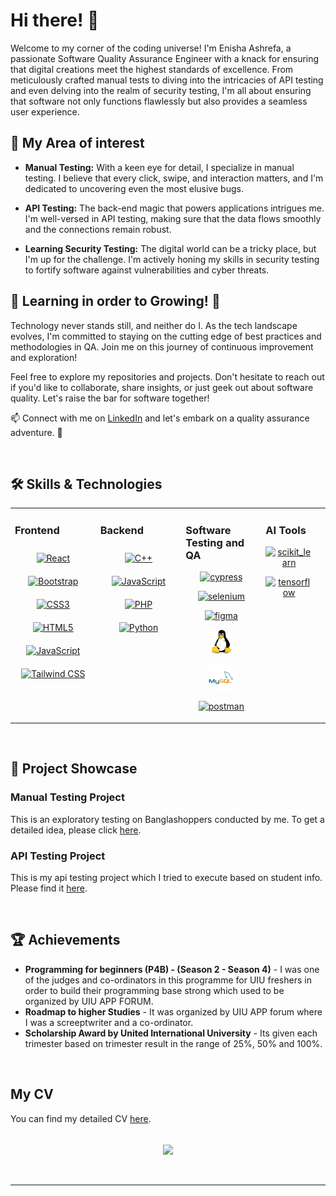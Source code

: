 <!--<div align="center">
<img src="https://rishavanand.github.io/static/images/greetings.gif" align="center" style="width: 100%" />
</div>  
-->
  
<!--
### <div align="center" >Hey, I'm Enisha, a software quality assurance engineer 👨‍💻 from 🇧🇩</div>  

- 🔭 I’m currently working on Manual Testing, API Testing etc.
  

- 🌱 I’m currently learning Performance Testing, Vulnerability Testing etc.  
  

- ❓ Ask me about anything related to SQA and Software Testing related technologies  
  

- ⚡ Fun fact: I think being funny can be relative. 
-->

<!-- 
<!DOCTYPE html>
<html lang="en">
<head>
   <head>
    <meta charset="UTF-8">
    <meta name="viewport" content="width=device-width, initial-scale=1.0">
   
    <link rel="stylesheet" href="styles.css">
</head>
   
</head>
<body>
    <div class="container">
        <h1>Hi there! 👋</h1>
        <p>Welcome to my corner of the coding universe! I'm a passionate Software Quality Assurance Engineer with a knack for ensuring that digital creations meet the highest standards of excellence.</p>
        <div class="skills">
            <h2>What I Bring to the Table</h2>
            <p><strong>Manual Testing:</strong> With a keen eye for detail, I specialize in manual testing. I believe that every click, swipe, and interaction matters, and I'm dedicated to uncovering even the most elusive bugs.</p>
            <p><strong>API Testing:</strong> The back-end magic that powers applications intrigues me. I'm well-versed in API testing, making sure that the data flows smoothly and the connections remain robust.</p>
            <p><strong>Learning Security Testing:</strong> The digital world can be a tricky place, but I'm up for the challenge. I'm actively honing my skills in security testing to fortify software against vulnerabilities and cyber threats.</p>
        </div>
        <div class="connect">
            <p>Connect with me on <a href="https://www.linkedin.com/in/enishaashrefa/">LinkedIn</a> and let's embark on a quality assurance adventure. 🚀</p>
        </div>
    </div>
</body>
</html>


<br/>  

## Connect with me on other platforms  
<div align="center">



<a href="https://github.com/enisha121" target="_blank">
<img src=https://img.shields.io/badge/github-%2324292e.svg?&style=for-the-badge&logo=github&logoColor=white alt=github style="margin-bottom: 5px; border-radius: 50%" />
</a>
<a href="https://www.linkedin.com/in/enishaashrefa/" target="_blank">
<img src=https://img.shields.io/badge/linkedin-%231E77B5.svg?&style=for-the-badge&logo=linkedin&logoColor=white alt=linkedin style="margin-bottom: 5px;" />

<a href="https://www.facebook.com/Enishaaaaaa/" target="_blank">
<img src=https://img.shields.io/badge/facebook-%232E87FB.svg?&style=for-the-badge&logo=facebook&logoColor=white alt=facebook style="margin-bottom: 5px;" />
</a>
<a href="https://instagram.com/enisha_ashrefa" target="_blank">
<img src=https://img.shields.io/badge/instagram-%23000000.svg?&style=for-the-badge&logo=instagram&logoColor=white alt=instagram style="margin-bottom: 5px;" />
</a>
<a href="https://www.youtube.com/@enishaashrefa" target="_blank">
<img src=https://img.shields.io/badge/youtube-%23EE4831.svg?&style=for-the-badge&logo=youtube&logoColor=white alt=youtube style="margin-bottom: 5px;" />
</a>  
 
   
</div> 

-->

# Hi there! 👋 

Welcome to my corner of the coding universe! I'm Enisha Ashrefa, a passionate Software Quality Assurance Engineer with a knack for ensuring that digital creations meet the highest standards of excellence. From meticulously crafted manual tests to diving into the intricacies of API testing and even delving into the realm of security testing, I'm all about ensuring that software not only functions flawlessly but also provides a seamless user experience.

## 🔭 My Area of interest

- **Manual Testing:** With a keen eye for detail, I specialize in manual testing. I believe that every click, swipe, and interaction matters, and I'm dedicated to uncovering even the most elusive bugs.

- **API Testing:** The back-end magic that powers applications intrigues me. I'm well-versed in API testing, making sure that the data flows smoothly and the connections remain robust.

- **Learning Security Testing:** The digital world can be a tricky place, but I'm up for the challenge. I'm actively honing my skills in security testing to fortify software against vulnerabilities and cyber threats.

## 🌱 Learning in order to Growing! 🌱

Technology never stands still, and neither do I. As the tech landscape evolves, I'm committed to staying on the cutting edge of best practices and methodologies in QA. Join me on this journey of continuous improvement and exploration!

Feel free to explore my repositories and projects. Don't hesitate to reach out if you'd like to collaborate, share insights, or just geek out about software quality. Let's raise the bar for software together!

📫 Connect with me on [LinkedIn](https://www.linkedin.com/in/enisha-ashrefa) and let's embark on a quality assurance adventure. 🚀

<br/> 

## 🛠️ Skills & Technologies 
<table><tr><td valign="top" width="33%">



### Frontend  
<div align="center">  
<a href="https://reactjs.org/" target="_blank"><img style="margin: 10px" src="https://profilinator.rishav.dev/skills-assets/react-original-wordmark.svg" alt="React" height="50" /></a>  
<a href="https://getbootstrap.com/docs/3.4/javascript/" target="_blank"><img style="margin: 10px" src="https://profilinator.rishav.dev/skills-assets/bootstrap-plain.svg" alt="Bootstrap" height="50" /></a>  
<a href="https://www.w3schools.com/css/" target="_blank"><img style="margin: 10px" src="https://profilinator.rishav.dev/skills-assets/css3-original-wordmark.svg" alt="CSS3" height="50" /></a>  
<a href="https://en.wikipedia.org/wiki/HTML5" target="_blank"><img style="margin: 10px" src="https://profilinator.rishav.dev/skills-assets/html5-original-wordmark.svg" alt="HTML5" height="50" /></a>  
<a href="https://www.javascript.com/" target="_blank"><img style="margin: 10px" src="https://profilinator.rishav.dev/skills-assets/javascript-original.svg" alt="JavaScript" height="50" /></a>  
<a href="https://www.tailwindcss.com/" target="_blank"><img style="margin: 10px" src="https://profilinator.rishav.dev/skills-assets/tailwindcss.svg" alt="Tailwind CSS" height="50" /></a>  
</div>

</td><td valign="top" width="33%">



### Backend  
<div align="center">  
<a href="https://www.cplusplus.com/" target="_blank"><img style="margin: 10px" src="https://profilinator.rishav.dev/skills-assets/cplusplus-original.svg" alt="C++" height="50" /></a>  
<a href="https://www.javascript.com/" target="_blank"><img style="margin: 10px" src="https://profilinator.rishav.dev/skills-assets/javascript-original.svg" alt="JavaScript" height="50" /></a>  
<a href="https://www.php.net/" target="_blank"><img style="margin: 10px" src="https://profilinator.rishav.dev/skills-assets/php-original.svg" alt="PHP" height="50" /></a>  
<a href="https://www.python.org/" target="_blank"><img style="margin: 10px" src="https://profilinator.rishav.dev/skills-assets/python-original.svg" alt="Python" height="50" /></a>  
</div>

</td><td valign="top" width="33%">

### Software Testing and QA 
<div align="center">  
<a href="https://www.cypress.io"  target="_blank"><img src="https://raw.githubusercontent.com/simple-icons/simple-icons/6e46ec1fc23b60c8fd0d2f2ff46db82e16dbd75f/icons/cypress.svg" alt="cypress" width="40" height="40"/></a>  

<a href="https://www.selenium.dev" target="_blank" rel="noreferrer"> <img src="https://raw.githubusercontent.com/detain/svg-logos/780f25886640cef088af994181646db2f6b1a3f8/svg/selenium-logo.svg" alt="selenium" width="40" height="40"/> </a>
  
<a href="https://www.figma.com/" target="_blank" rel="noreferrer"> <img src="https://www.vectorlogo.zone/logos/figma/figma-icon.svg" alt="figma" width="40" height="40"/> </a>

<a href="https://www.linux.org/" target="_blank" rel="noreferrer"> <img src="https://raw.githubusercontent.com/devicons/devicon/master/icons/linux/linux-original.svg" alt="linux" width="40" height="40"/> </a>



<a href="https://www.mysql.com/" target="_blank"> <img src="https://raw.githubusercontent.com/devicons/devicon/master/icons/mysql/mysql-original-wordmark.svg" alt="mysql" width="40" height="40"/></a>  

<a href="https://postman.com" target="_blank"><img src="https://www.vectorlogo.zone/logos/getpostman/getpostman-icon.svg" alt="postman" width="40" height="40"/></a>  
</div>

</td><td valign="top" width="33%">

### AI Tools
<div align="center">  
  
<a href="https://scikit-learn.org/" target="_blank"><img src="https://upload.wikimedia.org/wikipedia/commons/0/05/Scikit_learn_logo_small.svg" alt="scikit_learn" width="40" height="40"/></a>  
  
<a href="https://www.tensorflow.org" rel="noreferrer"> <img src="https://www.vectorlogo.zone/logos/tensorflow/tensorflow-icon.svg" alt="tensorflow" width="40" height="40"/></a>



</td><td valign="top" width="33%">

</td></tr></table>  

<br/>  


 
## 🚀 Project Showcase
### Manual Testing Project
This is an exploratory testing on Banglashoppers conducted by me.
To get a detailed idea, please click [here](https://github.com/enishaashrefa/Test-Case-Writing).

### API Testing Project
This is my api testing project which I tried to execute based on student info.
Please find it [here](https://github.com/enisha121/API-Testing-Project).

<br/>



<!--
## 🏆 GitHub Trophies
![](https://github-profile-trophy.vercel.app/?username=enisha121&theme=flat&no-frame=false&no-bg=true&margin-w=4)
-->






<!-- Proudly created with GPRM ( https://gprm.itsvg.in ) -->

<!-- ## Recent Blog Posts  -->
<!-- BLOG-POST-LIST:START -->  
<!--If things goes well, this section should automatically be replaced by a list of your blog posts after you commit your readme file. 
<!-- BLOG-POST-LIST:END -->  


## 🏆 Achievements

-  **Programming for beginners (P4B) - (Season 2 - Season 4)** - I was one of the judges and co-ordinators in this programme for UIU freshers in order to build their programming base strong which used to be organized by UIU APP FORUM.
-  **Roadmap to higher Studies** - It was organized by UIU APP forum where I was a screeptwriter and a co-ordinator.
- **Scholarship Award by United International University** - Its given each trimester based on trimester
result in the range of 25%, 50% and 100%.

<!-- Add more achievements as needed -->


<br/>  

<!--
## 📝 Blog Posts
- [Title of Blog Post](link_to_blog_post)
- [Another Blog Post](link_to_another_blog_post)

 <br/>

 -->

## My CV
You can find my detailed CV [here](https://drive.google.com/file/d/16jd92MGWXzmvWt10PSHrWZbZtEqHeho0/view?usp=sharing).

  

<br/>  



<div align="center">
<img src="https://komarev.com/ghpvc/?username=enisha121&&style=flat-square" align="center" />
</div>  
  

<br/>  


<br />

----

